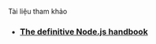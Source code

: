 Tài liệu tham khảo

* ### [The definitive Node.js handbook](https://medium.freecodecamp.org/the-definitive-node-js-handbook-6912378afc6e)



